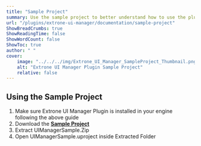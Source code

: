 ```yaml
---
title: "Sample Project"
summary: Use the sample project to better understand how to use the plugin.
url: "/plugins/extrone-ui-manager/documentation/sample-project"
ShowBreadCrumbs: true
ShowReadingTime: false
ShowWordCount: false
ShowToc: true
author: " "
cover:
    image: "../../../img/Extrone_UI_Manager_SampleProject_Thumbnail.png"
    alt: "Extrone UI Manager Plugin Sample Project"
    relative: false
---
```


## Using the Sample Project

1. Make sure Extrone UI Manager Plugin is installed in your engine following the above guide
2. Download the [**Sample Project**](https://extrone.github.io/)
3. Extract UIManagerSample.Zip
4. Open UIManagerSample.uproject inside Extracted Folder